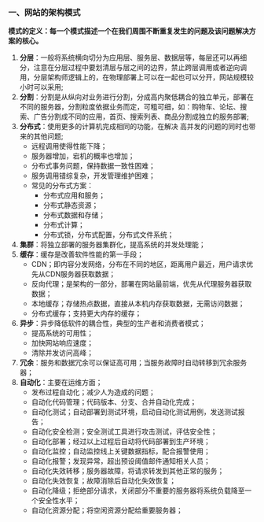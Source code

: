 ### 一、网站的架构模式
**模式的定义：每一个模式描述一个在我们周围不断重复发生的问题及该问题解决方案的核心。**
1. **分层**：一般将系统横向切分为应用层、服务层、数据层等，每层还可以再细分，注意在分层过程中要划清层与层之间的边界，禁止跨层调用或者逆向调用，分层架构师逻辑上的，在物理部署上可以在一起也可以分开，网站规模较小时可以采用;
2. **分割**：分割是从纵向对业务进行分割，分成高内聚低耦合的独立单元，部署在不同的服务器，分割粒度依据业务而定，可粗可细，如：购物车、论坛、搜索、广告分割成不同的应用，首页、搜索列表、商品分割成独立的服务部署;
3. **分布式**：使用更多的计算机完成相同的功能，在解决 高并发的问题的同时也带来的其他问题;
    - 远程调用使得性能下降；
    - 服务器增加，宕机的概率也增加；
    - 分布式事务问题，保持数据一致性困难；
    - 服务调用错综复杂，开发管理维护困难；
    - 常见的分布式方案：
        - 分布式应用和服务；
        - 分布式静态资源；
        - 分布式数据和存储；
        - 分布式计算；
        - 分布式锁，分布式配置，分布式文件系统；
4. **集群**：将独立部署的服务器集群化，提高系统的并发处理能；
5. **缓存**：缓存是改善软件性能的第一手段；
    - CDN；即内容分发网络，分布在不同的地区，距离用户最近，用户请求优先从CDN服务器获取数据；
    - 反向代理；是架构的一部分，部署在网站最前端，优先从代理服务器获取数据；
    - 本地缓存；存储热点数据，直接从本机内存获取数据，无需访问数据；
    - 分布式缓存；支持更大内存的缓存；
6. **异步**：异步降低软件的耦合性，典型的生产者和消费者模式；
    - 提高系统的可用性；
    - 加快网站响应速度；
    - 清除并发访问高峰；
7. **冗余**：服务和数据冗余可以保证高可用；当服务故障时自动转移到冗余服务器；
8. **自动化**：主要在运维方面；
    - 发布过程自动化；减少人为造成的问题；
    - 自动化代码管理；代码版本、分支、合并自动化完成；
    - 自动化测试；自动部署到测试环境，启动自动化测试用例，发送测试报告；
    - 自动化安全检测；安全测试工具进行攻击测试，评估安全性；
    - 自动化部署；经过以上过程后自动将代码部署到生产环境；
    - 自动化监控；自动监控线上关键数据指标，配合报警使用；
    - 自动化报警；发现异常，超出预设阈值邮件通知相关人员；
    - 自动化失效转移；服务器故障，将请求转发到其他正常的服务；
    - 自动化失效恢复；故障消除后自动化失效恢复；
    - 自动化降级；拒绝部分请求，关闭部分不重要的服务器将系统负载降至一个安全性水平；
    - 自动化资源分配；将空闲资源分配给重要服务器；